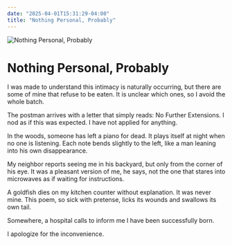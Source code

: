 ```yaml
---
date: "2025-04-01T15:31:29-04:00"
title: "Nothing Personal, Probably"
---
```


![Nothing Personal, Probably](/images/nothing-personal.jpg)
# Nothing Personal, Probably

I was made to understand 
this intimacy is naturally occurring,
but there are some of mine 
that refuse to be eaten.
It is unclear which ones, 
so I avoid the whole batch.

The postman arrives 
with a letter that simply reads:
No Further Extensions.
I nod as if this was expected. 
I have not applied for anything.

In the woods, someone has left a piano for dead.
It plays itself at night when no one is listening.
Each note bends slightly to the left, like a man
leaning into his own disappearance.

My neighbor reports seeing me in his backyard,
but only from the corner of his eye.
It was a pleasant version of me, he says,
not the one that stares into microwaves
as if waiting for instructions.

A goldfish dies on my kitchen counter
without explanation. It was never mine.
This poem, so sick with pretense,
licks its wounds and swallows its own tail.

Somewhere, a hospital calls
to inform me I have been successfully born.

I apologize for the inconvenience.